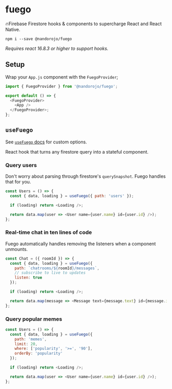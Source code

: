 # fuego

🔥Firebase Firestore hooks & components to supercharge React and React Native.

```
npm i --save @nandorojo/fuego
```

_Requires react 16.8.3 or higher to support hooks._

## Setup

Wrap your `App.js` component with the `FuegoProvider`;

```javascript
import { FuegoProvider } from '@nandorojo/fuego';

export default () => {
  <FuegoProvider>
    <App />
  </FuegoProvider>;
};
```

## `useFuego`

See [`useFuego` docs]() for custom options.

React hook that turns any firestore query into a stateful component.

### Query users

Don't worry about parsing through firestore's `querySnapshot`. Fuego handles that for you.

```javascript
const Users = () => {
  const { data, loading } = useFuego({ path: 'users' });

  if (loading) return <Loading />;

  return data.map(user => <User name={user.name} id={user.id} />);
};
```

### Real-time chat in ten lines of code

Fuego automatically handles removing the listeners when a component unmounts.

```javascript
const Chat = ({ roomId }) => {
  const { data, loading } = useFuego({
    path: `chatrooms/${roomId}/messages`,
    // subscribe to live to updates
    listen: true
  });

  if (loading) return <Loading />;

  return data.map(message => <Message text={message.text} id={message.id} />);
};
```

### Query popular memes

```javascript
const Users = () => {
  const { data, loading } = useFuego({
    path: 'memes',
    limit: 20,
    where: ['popularity', '>=', '90'],
    orderBy: 'popularity'
  });

  if (loading) return <Loading />;

  return data.map(user => <User name={user.name} id={user.id} />);
};
```
